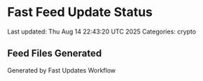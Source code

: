 # Fast Feed Update Status
Last updated: Thu Aug 14 22:43:20 UTC 2025
Categories: crypto

## Feed Files Generated

Generated by Fast Updates Workflow
